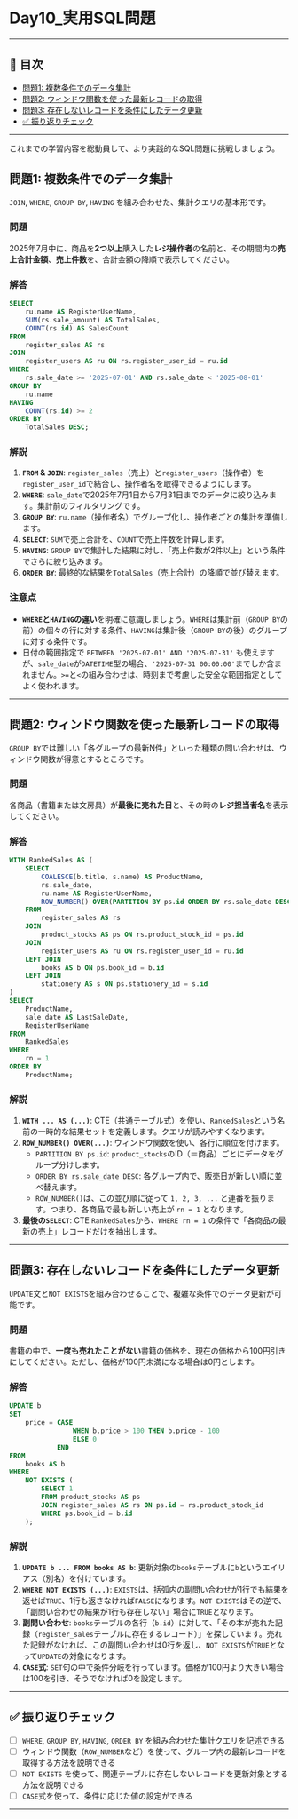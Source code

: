 # Day10_実用SQL問題

---

## 🎯 目次
- [問題1: 複数条件でのデータ集計](#問題1-複数条件でのデータ集計)
- [問題2: ウィンドウ関数を使った最新レコードの取得](#問題2-ウィンドウ関数を使った最新レコードの取得)
- [問題3: 存在しないレコードを条件にしたデータ更新](#問題3-存在しないレコードを条件にしたデータ更新)
- [✅ 振り返りチェック](#-振り返りチェック)

---

これまでの学習内容を総動員して、より実践的なSQL問題に挑戦しましょう。

## 問題1: 複数条件でのデータ集計
`JOIN`, `WHERE`, `GROUP BY`, `HAVING` を組み合わせた、集計クエリの基本形です。

### 問題
2025年7月中に、商品を**2つ以上**購入した**レジ操作者**の名前と、その期間内の**売上合計金額**、**売上件数**を、合計金額の降順で表示してください。

### 解答
```sql
SELECT
    ru.name AS RegisterUserName,
    SUM(rs.sale_amount) AS TotalSales,
    COUNT(rs.id) AS SalesCount
FROM
    register_sales AS rs
JOIN
    register_users AS ru ON rs.register_user_id = ru.id
WHERE
    rs.sale_date >= '2025-07-01' AND rs.sale_date < '2025-08-01'
GROUP BY
    ru.name
HAVING
    COUNT(rs.id) >= 2
ORDER BY
    TotalSales DESC;
```

### 解説
1.  **`FROM` & `JOIN`**: `register_sales`（売上）と`register_users`（操作者）を`register_user_id`で結合し、操作者名を取得できるようにします。
2.  **`WHERE`**: `sale_date`で2025年7月1日から7月31日までのデータに絞り込みます。集計前のフィルタリングです。
3.  **`GROUP BY`**: `ru.name`（操作者名）でグループ化し、操作者ごとの集計を準備します。
4.  **`SELECT`**: `SUM`で売上合計を、`COUNT`で売上件数を計算します。
5.  **`HAVING`**: `GROUP BY`で集計した結果に対し、「売上件数が2件以上」という条件でさらに絞り込みます。
6.  **`ORDER BY`**: 最終的な結果を`TotalSales`（売上合計）の降順で並び替えます。

### 注意点
*   **`WHERE`と`HAVING`の違い**を明確に意識しましょう。`WHERE`は集計前（`GROUP BY`の前）の個々の行に対する条件、`HAVING`は集計後（`GROUP BY`の後）のグループに対する条件です。
*   日付の範囲指定で `BETWEEN '2025-07-01' AND '2025-07-31'` も使えますが、`sale_date`が`DATETIME`型の場合、`'2025-07-31 00:00:00'`までしか含まれません。`>=`と`<`の組み合わせは、時刻まで考慮した安全な範囲指定としてよく使われます。

---

## 問題2: ウィンドウ関数を使った最新レコードの取得
`GROUP BY`では難しい「各グループの最新N件」といった種類の問い合わせは、ウィンドウ関数が得意とするところです。

### 問題
各商品（書籍または文房具）が**最後に売れた日**と、その時の**レジ担当者名**を表示してください。

### 解答
```sql
WITH RankedSales AS (
    SELECT
        COALESCE(b.title, s.name) AS ProductName,
        rs.sale_date,
        ru.name AS RegisterUserName,
        ROW_NUMBER() OVER(PARTITION BY ps.id ORDER BY rs.sale_date DESC) AS rn
    FROM
        register_sales AS rs
    JOIN
        product_stocks AS ps ON rs.product_stock_id = ps.id
    JOIN
        register_users AS ru ON rs.register_user_id = ru.id
    LEFT JOIN
        books AS b ON ps.book_id = b.id
    LEFT JOIN
        stationery AS s ON ps.stationery_id = s.id
)
SELECT
    ProductName,
    sale_date AS LastSaleDate,
    RegisterUserName
FROM
    RankedSales
WHERE
    rn = 1
ORDER BY
    ProductName;
```

### 解説
1.  **`WITH ... AS (...)`**: CTE（共通テーブル式）を使い、`RankedSales`という名前の一時的な結果セットを定義します。クエリが読みやすくなります。
2.  **`ROW_NUMBER() OVER(...)`**: ウィンドウ関数を使い、各行に順位を付けます。
    *   `PARTITION BY ps.id`: `product_stocks`のID（＝商品）ごとにデータをグループ分けします。
    *   `ORDER BY rs.sale_date DESC`: 各グループ内で、販売日が新しい順に並べ替えます。
    *   `ROW_NUMBER()`は、この並び順に従って `1, 2, 3, ...` と連番を振ります。つまり、各商品で最も新しい売上が `rn = 1` となります。
3.  **最後の`SELECT`**: CTE `RankedSales`から、`WHERE rn = 1` の条件で「各商品の最新の売上」レコードだけを抽出します。

---

## 問題3: 存在しないレコードを条件にしたデータ更新
`UPDATE`文と`NOT EXISTS`を組み合わせることで、複雑な条件でのデータ更新が可能です。

### 問題
書籍の中で、**一度も売れたことがない**書籍の価格を、現在の価格から100円引きにしてください。ただし、価格が100円未満になる場合は0円とします。

### 解答
```sql
UPDATE b
SET
    price = CASE
                WHEN b.price > 100 THEN b.price - 100
                ELSE 0
            END
FROM
    books AS b
WHERE
    NOT EXISTS (
        SELECT 1
        FROM product_stocks AS ps
        JOIN register_sales AS rs ON ps.id = rs.product_stock_id
        WHERE ps.book_id = b.id
    );
```

### 解説
1.  **`UPDATE b ... FROM books AS b`**: 更新対象の`books`テーブルに`b`というエイリアス（別名）を付けています。
2.  **`WHERE NOT EXISTS (...)`**: `EXISTS`は、括弧内の副問い合わせが1行でも結果を返せば`TRUE`、1行も返さなければ`FALSE`になります。`NOT EXISTS`はその逆で、「副問い合わせの結果が1行も存在しない」場合に`TRUE`となります。
3.  **副問い合わせ**: `books`テーブルの各行（`b.id`）に対して、「その本が売れた記録（`register_sales`テーブルに存在するレコード）」を探しています。売れた記録がなければ、この副問い合わせは0行を返し、`NOT EXISTS`が`TRUE`となって`UPDATE`の対象になります。
4.  **`CASE`式**: `SET`句の中で条件分岐を行っています。価格が100円より大きい場合は100を引き、そうでなければ0を設定します。

---

## ✅ 振り返りチェック

- [ ] `WHERE`, `GROUP BY`, `HAVING`, `ORDER BY` を組み合わせた集計クエリを記述できる
- [ ] ウィンドウ関数（`ROW_NUMBER`など）を使って、グループ内の最新レコードを取得する方法を説明できる
- [ ] `NOT EXISTS` を使って、関連テーブルに存在しないレコードを更新対象とする方法を説明できる
- [ ] `CASE`式を使って、条件に応じた値の設定ができる

---

